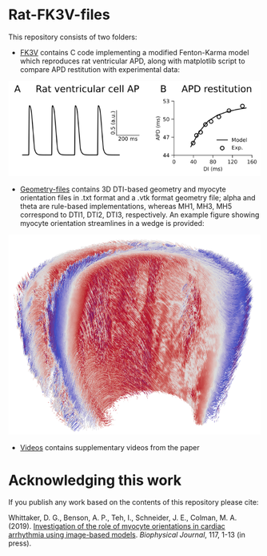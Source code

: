# Rat-FK3V-files
This repository consists of two folders:
* [FK3V](https://github.com/DGWhittaker/Rat-FK3V-files/tree/master/FK3V) contains C code implementing a modified Fenton-Karma model which reproduces rat ventricular APD, along with matplotlib script to compare APD restitution with experimental data:
<img src="https://github.com/DGWhittaker/Rat-FK3V-files/blob/master/FK3V/FK3V-fig.png">

* [Geometry-files](https://github.com/DGWhittaker/Rat-FK3V-files/tree/master/Geometry-files) contains 3D DTI-based geometry and myocyte orientation files in .txt format and a .vtk format geometry file; alpha and theta are rule-based implementations, whereas MH1, MH3, MH5 correspond to DTI1, DTI2, DTI3, respectively. An example figure showing myocyte orientation streamlines in a wedge is provided:
<img src="https://github.com/DGWhittaker/Rat-FK3V-files/blob/master/Geometry-files/streamlines-wedge.png" height="400">

* [Videos](https://github.com/DGWhittaker/Rat-FK3V-files/tree/master/Videos) contains supplementary videos from the paper

# Acknowledging this work

If you publish any work based on the contents of this repository please cite:

Whittaker, D. G., Benson, A. P., Teh, I., Schneider, J. E., Colman, M. A.
(2019).
[Investigation of the role of myocyte orientations in cardiac arrhythmia using image-based models](https://doi.org/10.1016/j.bpj.2019.09.041).
_Biophysical Journal_, 117, 1-13 (in press).